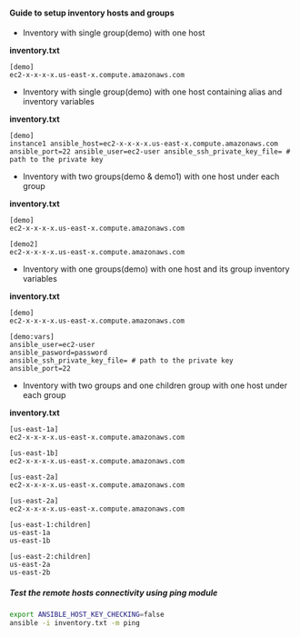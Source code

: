 #### Guide to setup inventory hosts and groups

- Inventory with single group(demo) with one host

<b>inventory.txt</b>
```
[demo]
ec2-x-x-x-x.us-east-x.compute.amazonaws.com
```

- Inventory with single group(demo) with one host containing alias and inventory variables

<b>inventory.txt</b>
```
[demo]
instance1 ansible_host=ec2-x-x-x-x.us-east-x.compute.amazonaws.com ansible_port=22 ansible_user=ec2-user ansible_ssh_private_key_file= # path to the private key
```

- Inventory with two groups(demo & demo1) with one host under each group

<b>inventory.txt</b>
```
[demo]
ec2-x-x-x-x.us-east-x.compute.amazonaws.com

[demo2]
ec2-x-x-x-x.us-east-x.compute.amazonaws.com
```

- Inventory with one groups(demo) with one host and its group inventory variables

<b>inventory.txt</b>
```
[demo]
ec2-x-x-x-x.us-east-x.compute.amazonaws.com

[demo:vars]
ansible_user=ec2-user
ansible_pasword=password
ansible_ssh_private_key_file= # path to the private key
ansible_port=22
```

- Inventory with two groups and one children group with one host under each group

<b>inventory.txt</b>
```
[us-east-1a]
ec2-x-x-x-x.us-east-x.compute.amazonaws.com

[us-east-1b]
ec2-x-x-x-x.us-east-x.compute.amazonaws.com

[us-east-2a]
ec2-x-x-x-x.us-east-x.compute.amazonaws.com

[us-east-2a]
ec2-x-x-x-x.us-east-x.compute.amazonaws.com

[us-east-1:children]
us-east-1a
us-east-1b

[us-east-2:children]
us-east-2a
us-east-2b
```

##### Test the remote hosts connectivity using ping module

```sh
export ANSIBLE_HOST_KEY_CHECKING=false
ansible -i inventory.txt -m ping
```
